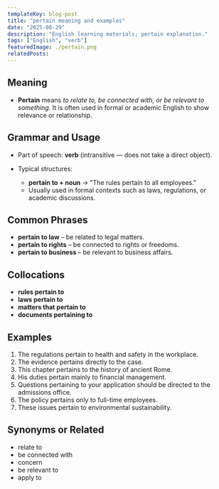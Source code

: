 ```yaml
---
templateKey: blog-post
title: "pertain meaning and examples"
date: "2025-08-29"
description: "English learning materials; pertain explanation."
tags: ["English", "verb"]
featuredImage: ./pertain.png
relatedPosts:
---
```


## Meaning

- **Pertain** means _to relate to, be connected with, or be relevant to something_.
  It is often used in formal or academic English to show relevance or relationship.

## Grammar and Usage

- Part of speech: **verb** (intransitive — does not take a direct object).
- Typical structures:

  - **pertain to + noun**
    → "The rules pertain to all employees."
  - Usually used in formal contexts such as laws, regulations, or academic discussions.

## Common Phrases

- **pertain to law** – be related to legal matters.
- **pertain to rights** – be connected to rights or freedoms.
- **pertain to business** – be relevant to business affairs.

## Collocations

- **rules pertain to**
- **laws pertain to**
- **matters that pertain to**
- **documents pertaining to**

## Examples

1. The regulations pertain to health and safety in the workplace.
2. The evidence pertains directly to the case.
3. This chapter pertains to the history of ancient Rome.
4. His duties pertain mainly to financial management.
5. Questions pertaining to your application should be directed to the admissions office.
6. The policy pertains only to full-time employees.
7. These issues pertain to environmental sustainability.

## Synonyms or Related

- relate to
- be connected with
- concern
- be relevant to
- apply to
